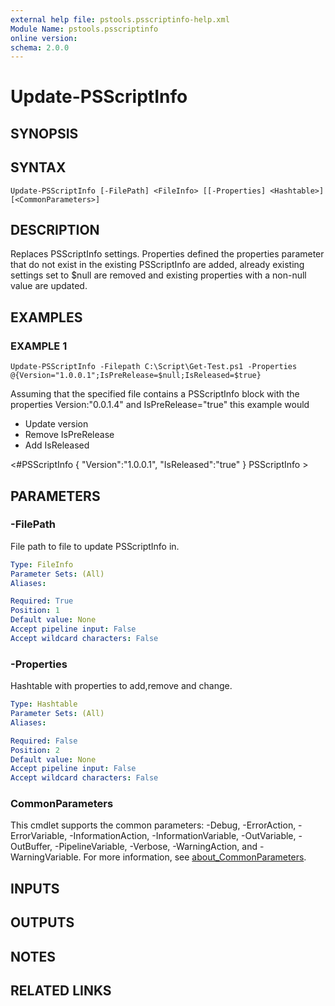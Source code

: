 ```yaml
---
external help file: pstools.psscriptinfo-help.xml
Module Name: pstools.psscriptinfo
online version:
schema: 2.0.0
---
```


# Update-PSScriptInfo

## SYNOPSIS

## SYNTAX

```
Update-PSScriptInfo [-FilePath] <FileInfo> [[-Properties] <Hashtable>] [<CommonParameters>]
```

## DESCRIPTION
Replaces PSScriptInfo settings.
Properties defined the properties 
parameter that do not exist in the existing PSScriptInfo are added, 
already existing settings set to $null are removed and existing 
properties with a non-null value are updated.

## EXAMPLES

### EXAMPLE 1
```
Update-PSScriptInfo -Filepath C:\Script\Get-Test.ps1 -Properties @{Version="1.0.0.1";IsPreRelease=$null;IsReleased=$true}
```

Assuming that the specified file contains a PSScriptInfo block with the properties Version:"0.0.1.4" and IsPreRelease="true" this example would 
- Update version
- Remove IsPreRelease
- Add IsReleased

\<#PSScriptInfo
{
    "Version":"1.0.0.1",
    "IsReleased":"true"
}
PSScriptInfo
\>

## PARAMETERS

### -FilePath
File path to file to update PSScriptInfo in.

```yaml
Type: FileInfo
Parameter Sets: (All)
Aliases:

Required: True
Position: 1
Default value: None
Accept pipeline input: False
Accept wildcard characters: False
```

### -Properties
Hashtable with properties to add,remove and change.

```yaml
Type: Hashtable
Parameter Sets: (All)
Aliases:

Required: False
Position: 2
Default value: None
Accept pipeline input: False
Accept wildcard characters: False
```

### CommonParameters
This cmdlet supports the common parameters: -Debug, -ErrorAction, -ErrorVariable, -InformationAction, -InformationVariable, -OutVariable, -OutBuffer, -PipelineVariable, -Verbose, -WarningAction, and -WarningVariable. For more information, see [about_CommonParameters](http://go.microsoft.com/fwlink/?LinkID=113216).

## INPUTS

## OUTPUTS

## NOTES

## RELATED LINKS
